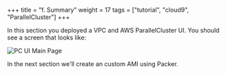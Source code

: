 +++
title = "f. Summary"
weight = 17
tags = ["tutorial", "cloud9", "ParallelCluster"]
+++

In this section you deployed a VPC and AWS ParallelCluster UI. You should see a screen that looks like:

![PC UI Main Page](/images/01-getting-started/pcmanager-first-page.png)

In the next section we'll create an custom AMI using Packer.
